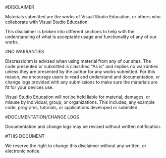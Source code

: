 #DISCLAIMER

Materials submitted are the works of Visual Studio Education, or others who collaborate with Visual Studio Education.

This disclaimer is broken into different sections to help with the understanding of what is acceptable usage and functionality of any of our works.

#NO WARRANTIES

Discressionm is advised when using material from any of our sites. The code presented or submitted is classified "As is" and implies no warranties unless they are presented by the author for any works submitted. For this reason, we encourage users to read and understand and documentation, or change logs provided with any submissions to make sure the materials are fit for your devices use.

Visual Studio Education will not be held liable for material, damages, or misuse by individual, group, or organizations. This includes, any example code, programs, tutorials, or applications developed or submited.

#DOCUMENTATION/CHANGE LOGS

Documentation and change logs may be revised without written notification.


#THIS DOCUMENT

We reserve the right to change this disclaimer without any written, or electronic notice.
